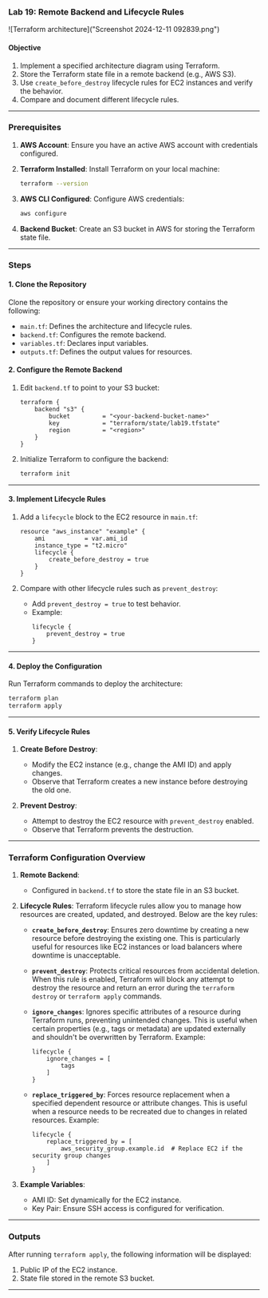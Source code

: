 ### Lab 19: Remote Backend and Lifecycle Rules
![Terraform architecture]("Screenshot 2024-12-11 092839.png")
#### Objective
1. Implement a specified architecture diagram using Terraform.
2. Store the Terraform state file in a remote backend (e.g., AWS S3).
3. Use `create_before_destroy` lifecycle rules for EC2 instances and verify the behavior.
4. Compare and document different lifecycle rules.

---

### Prerequisites

1. **AWS Account**: Ensure you have an active AWS account with credentials configured.
2. **Terraform Installed**: Install Terraform on your local machine:
   ```bash
   terraform --version
   ```

3. **AWS CLI Configured**: Configure AWS credentials:
   ```bash
   aws configure
   ```

4. **Backend Bucket**: Create an S3 bucket in AWS for storing the Terraform state file.

---

### Steps

#### 1. Clone the Repository
Clone the repository or ensure your working directory contains the following:
   - `main.tf`: Defines the architecture and lifecycle rules.
   - `backend.tf`: Configures the remote backend.
   - `variables.tf`: Declares input variables.
   - `outputs.tf`: Defines the output values for resources.

#### 2. Configure the Remote Backend
1. Edit `backend.tf` to point to your S3 bucket:
   ```hcl
   terraform {
       backend "s3" {
           bucket         = "<your-backend-bucket-name>"
           key            = "terraform/state/lab19.tfstate"
           region         = "<region>"
       }
   }
   ```

2. Initialize Terraform to configure the backend:
   ```bash
   terraform init
   ```

---

#### 3. Implement Lifecycle Rules
1. Add a `lifecycle` block to the EC2 resource in `main.tf`:
   ```hcl
   resource "aws_instance" "example" {
       ami           = var.ami_id
       instance_type = "t2.micro"
       lifecycle {
           create_before_destroy = true
       }
   }
   ```

2. Compare with other lifecycle rules such as `prevent_destroy`:
   - Add `prevent_destroy = true` to test behavior.
   - Example:
     ```hcl
     lifecycle {
         prevent_destroy = true
     }
     ```

---

#### 4. Deploy the Configuration
Run Terraform commands to deploy the architecture:
```bash
terraform plan
terraform apply
```

---

#### 5. Verify Lifecycle Rules
1. **Create Before Destroy**:
   - Modify the EC2 instance (e.g., change the AMI ID) and apply changes.
   - Observe that Terraform creates a new instance before destroying the old one.

2. **Prevent Destroy**:
   - Attempt to destroy the EC2 resource with `prevent_destroy` enabled.
   - Observe that Terraform prevents the destruction.

---

### Terraform Configuration Overview

1. **Remote Backend**:
   - Configured in `backend.tf` to store the state file in an S3 bucket.

2. **Lifecycle Rules**:
   Terraform lifecycle rules allow you to manage how resources are created, updated, and destroyed. Below are the key rules:

   - **`create_before_destroy`**:
     Ensures zero downtime by creating a new resource before destroying the existing one. This is particularly useful for resources like EC2 instances or load balancers where downtime is unacceptable.

   - **`prevent_destroy`**:
     Protects critical resources from accidental deletion. When this rule is enabled, Terraform will block any attempt to destroy the resource and return an error during the `terraform destroy` or `terraform apply` commands.

   - **`ignore_changes`**:
     Ignores specific attributes of a resource during Terraform runs, preventing unintended changes. This is useful when certain properties (e.g., tags or metadata) are updated externally and shouldn't be overwritten by Terraform.
     Example:
     ```hcl
     lifecycle {
         ignore_changes = [
             tags
         ]
     }
     ```

   - **`replace_triggered_by`**:
     Forces resource replacement when a specified dependent resource or attribute changes. This is useful when a resource needs to be recreated due to changes in related resources.
     Example:
     ```hcl
     lifecycle {
         replace_triggered_by = [
             aws_security_group.example.id  # Replace EC2 if the security group changes
         ]
     }
     ```

3. **Example Variables**:
   - AMI ID: Set dynamically for the EC2 instance.
   - Key Pair: Ensure SSH access is configured for verification.

---

### Outputs
After running `terraform apply`, the following information will be displayed:
1. Public IP of the EC2 instance.
2. State file stored in the remote S3 bucket.

---